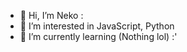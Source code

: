 - 👋 Hi, I’m Neko :
- 👀 I’m interested in JavaScript, Python
- 🌱 I’m currently learning (Nothing lol) :'

<!---
NadekoNya/NadekoNya is a ✨ special ✨ repository because its `README.md` (this file) appears on your GitHub profile.
You can click the Preview link to take a look at your changes.
--->
